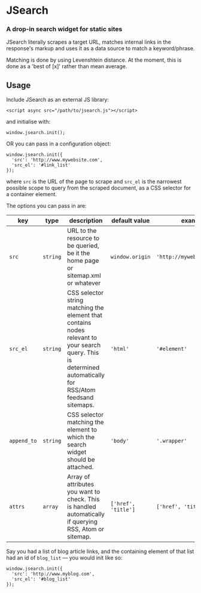 # JSearch
### A drop-in search widget for static sites

JSearch literally scrapes a target URL, matches internal links in the response's markup and uses it as a data source to match a keyword/phrase.

Matching is done by using Levenshtein distance. At the moment, this is done as a 'best of [x]' rather than mean average.

## Usage
Include JSearch as an external JS library:
    
    <script async src="/path/to/jsearch.js"></script>

and initialise with:

    window.jsearch.init();
    
OR you can pass in a configuration object:

    window.jsearch.init({
      'src': 'http://www.mywebsite.com',
      'src_el': '#link_list'
    });
    
where `src` is the URL of the page to scrape and `src_el` is the narrowest possible scope to query from the scraped document, as a CSS selector for a container element.

The options you can pass in are:

| key | type | description | default value | example value |
|-----|------|-------------|---------------|---------------|
| `src` | `string` | URL to the resource to be queried, be it the home page or sitemap.xml or whatever | `window.origin` | `'http://mywebsite.com/archive'` |
| `src_el` | `string` | CSS selector string matching the element that contains nodes relevant to your search query. This is determined automatically for RSS/Atom feedsand sitemaps. | `'html'` | `'#element'` |
| `append_to` | `string` | CSS selector matching the element to which the search widget should be attached. | `'body'` | `'.wrapper'` |
| `attrs` | `array` | Array of attributes you want to check. This is handled automatically if querying RSS, Atom or sitemap. | `['href', 'title']` | `['href', 'title', 'data-info']` |

Say you had a list of blog article links, and the containing element of that list had an id of `blog_list` — you would init like so:

    window.jsearch.init({
      'src': 'http://www.myblog.com',
      'src_el': '#blog_list'
    });
